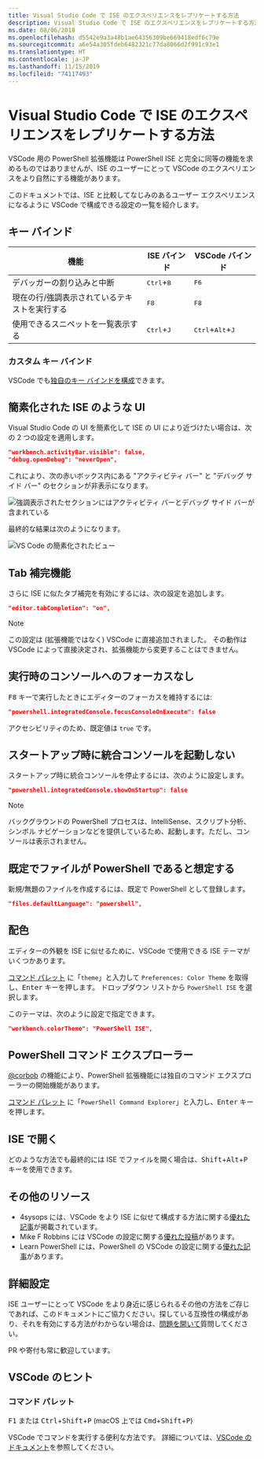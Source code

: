```yaml
---
title: Visual Studio Code で ISE のエクスペリエンスをレプリケートする方法
description: Visual Studio Code で ISE のエクスペリエンスをレプリケートする方法
ms.date: 08/06/2018
ms.openlocfilehash: d5542e9a3a48b1ae64356309be669418edf6c79e
ms.sourcegitcommit: a6e54a305fdeb6482321c77da8066d2f991c93e1
ms.translationtype: HT
ms.contentlocale: ja-JP
ms.lasthandoff: 11/15/2019
ms.locfileid: "74117493"
---
```

# <a name="how-to-replicate-the-ise-experience-in-visual-studio-code"></a>Visual Studio Code で ISE のエクスペリエンスをレプリケートする方法

VSCode 用の PowerShell 拡張機能は PowerShell ISE と完全に同等の機能を求めるものではありませんが、ISE のユーザーにとって VSCode のエクスペリエンスをより自然にする機能があります。

このドキュメントでは、ISE と比較してなじみのあるユーザー エクスペリエンスになるように VSCode で構成できる設定の一覧を紹介します。

## <a name="key-bindings"></a>キー バインド

| 機能                              | ISE バインド                  | VSCode バインド                              |
| ----------------                      | -----------                  | --------------                              |
| デバッガーの割り込みと中断          | <kbd>Ctrl</kbd>+<kbd>B</kbd> | <kbd>F6</kbd>                               |
| 現在の行/強調表示されているテキストを実行する | <kbd>F8</kbd>                | <kbd>F8</kbd>                               |
| 使用できるスニペットを一覧表示する               | <kbd>Ctrl</kbd>+<kbd>J</kbd> | <kbd>Ctrl</kbd>+<kbd>Alt</kbd>+<kbd>J</kbd> |

### <a name="custom-key-bindings"></a>カスタム キー バインド

VSCode でも[独自のキー バインドを構成](https://code.visualstudio.com/docs/getstarted/keybindings#_custom-keybindings-for-refactorings)できます。

## <a name="simplified-ise-like-ui"></a>簡素化された ISE のような UI

Visual Studio Code の UI を簡素化して ISE の UI により近づけたい場合は、次の 2 つの設定を適用します。

```json
"workbench.activityBar.visible": false,
"debug.openDebug": "neverOpen",
```

これにより、次の赤いボックス内にある "アクティビティ バー" と "デバッグ サイド バー" のセクションが非表示になります。

![強調表示されたセクションにはアクティビティ バーとデバッグ サイド バーが含まれている](images/How-To-Replicate-the-ISE-Experience-In-VSCode/1-highlighted-sidebar.png)

最終的な結果は次のようになります。

![VS Code の簡素化されたビュー](images/How-To-Replicate-the-ISE-Experience-In-VSCode/2-simplified-ui.png)

## <a name="tab-completion"></a>Tab 補完機能

さらに ISE に似たタブ補完を有効にするには、次の設定を追加します。

```json
"editor.tabCompletion": "on",
```

> [!NOTE]
> この設定は (拡張機能ではなく) VSCode に直接追加されました。 その動作は VSCode によって直接決定され、拡張機能から変更することはできません。

## <a name="no-focus-on-console-when-executing"></a>実行時のコンソールへのフォーカスなし

<kbd>F8</kbd> キーで実行したときにエディターのフォーカスを維持するには:

```json
"powershell.integratedConsole.focusConsoleOnExecute": false
```

アクセシビリティのため、既定値は `true` です。

## <a name="dont-start-integrated-console-on-startup"></a>スタートアップ時に統合コンソールを起動しない

スタートアップ時に統合コンソールを停止するには、次のように設定します。

```json
"powershell.integratedConsole.showOnStartup": false
```

> [!NOTE]
> バックグラウンドの PowerShell プロセスは、IntelliSense、スクリプト分析、シンボル ナビゲーションなどを提供しているため、起動します。ただし、コンソールは表示されません。

## <a name="assume-files-are-powershell-by-default"></a>既定でファイルが PowerShell であると想定する

新規/無題のファイルを作成するには、既定で PowerShell として登録します。

```json
"files.defaultLanguage": "powershell",
```

## <a name="color-scheme"></a>配色

エディターの外観を ISE に似せるために、VSCode で使用できる ISE テーマがいくつかあります。

[コマンド パレット] に「`theme`」と入力して `Preferences: Color Theme` を取得し、<kbd>Enter</kbd> キーを押します。
ドロップダウン リストから `PowerShell ISE` を選択します。

このテーマは、次のように設定で指定できます。

```json
"workbench.colorTheme": "PowerShell ISE",
```

## <a name="powershell-command-explorer"></a>PowerShell コマンド エクスプローラー

[@corbob](https://github.com/corbob) の機能により、PowerShell 拡張機能には独自のコマンド エクスプローラーの開始機能があります。

[コマンド パレット] に「`PowerShell Command Explorer`」と入力し、<kbd>Enter</kbd> キーを押します。

## <a name="open-in-the-ise"></a>ISE で開く

どのような方法でも最終的には ISE でファイルを開く場合は、<kbd>Shift</kbd>+<kbd>Alt</kbd>+<kbd>P</kbd> キーを使用できます。

## <a name="other-resources"></a>その他のリソース

- 4sysops には、VSCode をより ISE に似せて構成する方法に関する[優れた記事](https://4sysops.com/archives/make-visual-studio-code-look-and-behave-like-powershell-ise/)が掲載されています。
- Mike F Robbins には VSCode の設定に関する[優れた投稿](https://mikefrobbins.com/2017/08/24/how-to-install-visual-studio-code-and-configure-it-as-a-replacement-for-the-powershell-ise/)があります。
- Learn PowerShell には、PowerShell の VSCode の設定に関する[優れた記事](https://www.learnpwsh.com/setup-vs-code-for-powershell/)があります。

## <a name="more-settings"></a>詳細設定

ISE ユーザーにとって VSCode をより身近に感じられるその他の方法をご存じであれば、このドキュメントにご協力ください。探している互換性の構成があり、それを有効にする方法がわからない場合は、[問題を開いて](https://github.com/PowerShell/vscode-powershell/issues/new/choose)質問してください。

PR や寄付も常に歓迎しています。

## <a name="vscode-tips"></a>VSCode のヒント

### <a name="command-palette"></a>コマンド パレット

<kbd>F1</kbd> または <kbd>Ctrl</kbd>+<kbd>Shift</kbd>+<kbd>P</kbd> (macOS 上では <kbd>Cmd</kbd>+<kbd>Shift</kbd>+<kbd>P</kbd>)

VSCode でコマンドを実行する便利な方法です。
詳細については、[VSCode のドキュメント](https://code.visualstudio.com/docs/getstarted/userinterface#_command-palette)を参照してください。

[コマンド パレット]: #command-palette
